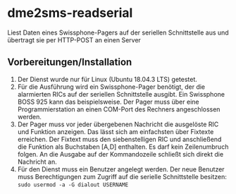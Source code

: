 # dme2sms-readserial
Liest Daten eines Swissphone-Pagers auf der seriellen Schnittstelle aus und übertragt sie per HTTP-POST an einen Server

## Vorbereitungen/Installation
1. Der Dienst wurde nur für Linux (Ubuntu 18.04.3 LTS) getestet.
1. Für die Ausführung wird ein Swissphone-Pager benötigt, der die alarmierten RICs auf der seriellen Schnittstelle ausgibt. Ein Swissphone BOSS 925 kann das beispielsweise. Der Pager muss über eine Programmierstation an einen COM-Port des Rechners angeschlossen werden.
1. Der Pager muss vor jeder übergebenen Nachricht die ausgelöste RIC und Funktion anzeigen. Das lässt sich am einfachsten über Fixtexte erreichen. Der Fixtext muss den siebenstelligen RIC und anschließend die Funktion als Buchstaben \[A,D\] enthalten. Es darf kein Zeilenumbruch folgen. An die Ausgabe auf der Kommandozeile schließt sich direkt die Nachricht an.
1. Für den Dienst muss ein Benutzer angelegt werden. Der neue Benutzer muss Berechtigungen zum Zugriff auf die serielle Schnittstelle besitzen: `sudo usermod -a -G dialout USERNAME`
